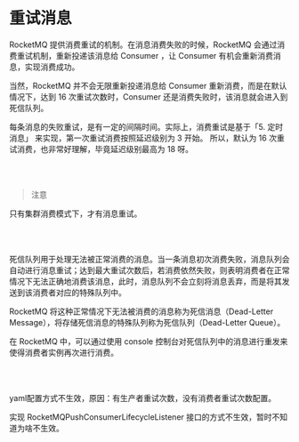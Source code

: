 # 重试消息


RocketMQ 提供消费重试的机制。在消息消费失败的时候，RocketMQ 会通过消费重试机制，重新投递该消息给 Consumer ，让 Consumer 有机会重新消费消息，实现消费成功。

当然，RocketMQ 并不会无限重新投递消息给 Consumer 重新消费，而是在默认情况下，达到 16 次重试次数时，Consumer 还是消费失败时，该消息就会进入到死信队列。



每条消息的失败重试，是有一定的间隔时间。实际上，消费重试是基于「5. 定时消息」 来实现，第一次重试消费按照延迟级别为 3 开始。 所以，默认为 16 次重试消费，也非常好理解，毕竟延迟级别最高为 18 呀。


<br>
<br>


> 注意

只有集群消费模式下，才有消息重试。


<br>
<br>


死信队列用于处理无法被正常消费的消息。当一条消息初次消费失败，消息队列会自动进行消息重试；达到最大重试次数后，若消费依然失败，则表明消费者在正常情况下无法正确地消费该消息，此时，消息队列不会立刻将消息丢弃，而是将其发送到该消费者对应的特殊队列中。

RocketMQ 将这种正常情况下无法被消费的消息称为死信消息（Dead-Letter Message），将存储死信消息的特殊队列称为死信队列（Dead-Letter Queue）。

在 RocketMQ 中，可以通过使用 console 控制台对死信队列中的消息进行重发来使得消费者实例再次进行消费。


<br>
<br>


yaml配置方式不生效，原因：有生产者重试次数，没有消费者重试次数配置。

实现 RocketMQPushConsumerLifecycleListener 接口的方式不生效，暂时不知道为啥不生效。